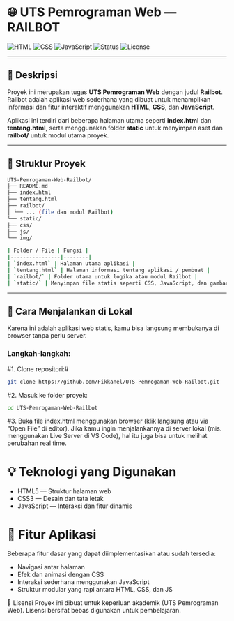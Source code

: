 # 🌐 UTS Pemrograman Web — RAILBOT

![HTML](https://img.shields.io/badge/Code-HTML5-orange?logo=html5&logoColor=white)
![CSS](https://img.shields.io/badge/Style-CSS3-blue?logo=css3&logoColor=white)
![JavaScript](https://img.shields.io/badge/Script-JavaScript-yellow?logo=javascript&logoColor=black)
![Status](https://img.shields.io/badge/Status-Active-brightgreen)
![License](https://img.shields.io/badge/License-Free-lightgrey)

---

## 📖 Deskripsi
Proyek ini merupakan tugas **UTS Pemrograman Web** dengan judul **Railbot**.  
Railbot adalah aplikasi web sederhana yang dibuat untuk menampilkan informasi dan fitur interaktif menggunakan **HTML**, **CSS**, dan **JavaScript**.  

Aplikasi ini terdiri dari beberapa halaman utama seperti **index.html** dan **tentang.html**, serta menggunakan folder **static** untuk menyimpan aset dan **railbot/** untuk modul utama proyek.

---

## 📁 Struktur Proyek


```bash
UTS-Pemrogaman-Web-Railbot/
├── README.md
├── index.html
├── tentang.html
├── railbot/
│ └── ... (file dan modul Railbot)
└── static/
├── css/
├── js/
└── img/

| Folder / File | Fungsi |
|----------------|--------|
| `index.html` | Halaman utama aplikasi |
| `tentang.html` | Halaman informasi tentang aplikasi / pembuat |
| `railbot/` | Folder utama untuk logika atau modul Railbot |
| `static/` | Menyimpan file statis seperti CSS, JavaScript, dan gambar |
```

---

## 🚀 Cara Menjalankan di Lokal

Karena ini adalah aplikasi web statis, kamu bisa langsung membukanya di browser tanpa perlu server.

### Langkah-langkah:
#1. Clone repositori:#
   ```bash
   git clone https://github.com/Fikkanel/UTS-Pemrogaman-Web-Railbot.git
  ```
#2. Masuk ke folder proyek:
```bash
cd UTS-Pemrogaman-Web-Railbot
```
#3. Buka file index.html menggunakan browser (klik langsung atau via “Open File” di editor).
Jika kamu ingin menjalankannya di server lokal (mis. menggunakan Live Server di VS Code), hal itu juga bisa untuk melihat perubahan real time.

# 💡 Teknologi yang Digunakan
- HTML5 — Struktur halaman web
- CSS3 — Desain dan tata letak
- JavaScript — Interaksi dan fitur dinamis

# 🧩 Fitur Aplikasi
Beberapa fitur dasar yang dapat diimplementasikan atau sudah tersedia:
- Navigasi antar halaman
- Efek dan animasi dengan CSS
- Interaksi sederhana menggunakan JavaScript
- Struktur modular yang rapi antara HTML, CSS, dan JS

📜 Lisensi
Proyek ini dibuat untuk keperluan akademik (UTS Pemrograman Web).
Lisensi bersifat bebas digunakan untuk pembelajaran.
